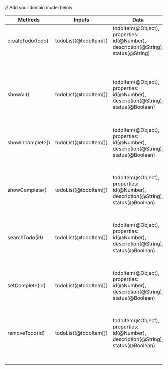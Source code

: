 // Add your domain model below

| Methods          | Inputs                | Data                                                                               | Scenario                           | Outputs                                      |
| ---------------- | --------------------- | ---------------------------------------------------------------------------------- | ---------------------------------- | -------------------------------------------- |
| createTodo(todo) | todoList(@todoItem[]) | todoItem(@Object), properties: id(@Number), description(@String), status(@String)  | If todoItem has description        | @Object(id, description, status: incomplete) |
|                  |                       |                                                                                    | If todoItem don't have description | null or @String                              |
| showAll()        | todoList(@todoItem[]) | todoItem(@Object), properties: id(@Number), description(@String), status(@Boolean) | If there are items                 | @Object[]                                    |
|                  |                       |                                                                                    | If there is no items               | @String                                      |
| showIncomplete() | todoList(@todoItem[]) | todoItem(@Object), properties: id(@Number), description(@String), status(@Boolean) | If there are items                 | @Object[]                                    |
|                  |                       |                                                                                    | If there is no items               | @String                                      |
| showComplete()   | todoList(@todoItem[]) | todoItem(@Object), properties: id(@Number), description(@String), status(@Boolean) | If there are items                 | @Object[]                                    |
|                  |                       |                                                                                    | If there is no items               | @String                                      |
| searchTodo(id)   | todoList(@todoItem[]) | todoItem(@Object), properties: id(@Number), description(@String), status(@Boolean) | If there are items                 | @Object[]                                    |
|                  |                       |                                                                                    | If there is no items               | @String                                      |
| setComplete(id)  | todoList(@todoItem[]) | todoItem(@Object), properties: id(@Number), description(@String), status(@Boolean) | If there are items                 | @Object                                      |
|                  |                       |                                                                                    | If there is no items               | @String                                      |
| removeTodo(id)   | todoList(@todoItem[]) | todoItem(@Object), properties: id(@Number), description(@String), status(@Boolean) | If there are items                 | @String                                      |
|                  |                       |                                                                                    | If there is no items               | @String                                      |
